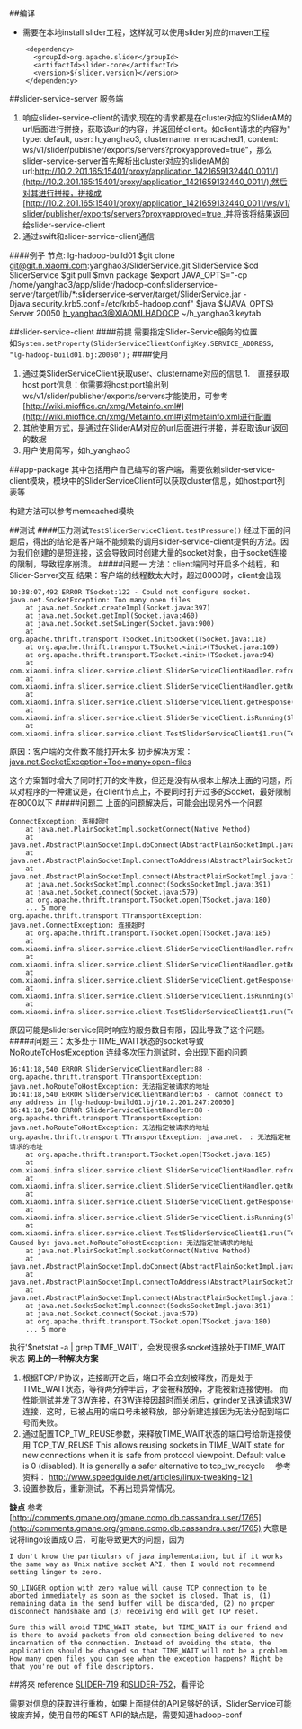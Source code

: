 ##编译

* 需要在本地install slider工程，这样就可以使用slider对应的maven工程

```
    <dependency>  
      <groupId>org.apache.slider</groupId>  
      <artifactId>slider-core</artifactId>  
      <version>${slider.version}</version>  
    </dependency>
```

##slider-service-server
服务端
1. 响应slider-service-client的请求,现在的请求都是在cluster对应的SliderAM的url后面进行拼接，获取该url的内容，并返回给client。如client请求的内容为" type: default, user: h_yanghao3, clustername: memcached1, content: ws/v1/slider/publisher/exports/servers?proxyapproved=true"，那么slider-service-server首先解析出cluster对应的sliderAM的url:[http://10.2.201.165:15401/proxy/application_1421659132440_0011/](http://10.2.201.165:15401/proxy/application_1421659132440_0011/),然后对其进行拼接，拼接成[http://10.2.201.165:15401/proxy/application_1421659132440_0011/ws/v1/slider/publisher/exports/servers?proxyapproved=true
](http://10.2.201.165:15401/proxy/application_1421659132440_0011/ws/v1/slider/publisher/exports/servers?proxyapproved=true
),并将该将结果返回给slider-service-client
2. 通过swift和slider-service-client通信

####例子
节点: lg-hadoop-build01
$git clone git@git.n.xiaomi.com:yanghao3/SliderService.git SliderService
$cd SliderService
$git pull
$mvn package
$export JAVA_OPTS="-cp /home/yanghao3/app/slider/hadoop-conf:sliderservice-server/target/lib/*:sliderservice-server/target/SliderService.jar -Djava.security.krb5.conf=/etc/krb5-hadoop.conf"
$java ${JAVA_OPTS} Server 20050 h_yanghao3@XIAOMI.HADOOP ~/h_yanghao3.keytab

##slider-service-client
####前提
 需要指定Slider-Service服务的位置  
如`System.setProperty(SliderServiceClientConfigKey.SERVICE_ADDRESS, "lg-hadoop-build01.bj:20050");`
####使用
1. 通过类SliderServiceClient获取user、clustername对应的信息
 1.　直接获取host:port信息：你需要将host:port输出到ws/v1/slider/publisher/exports/servers才能使用，可参考[http://wiki.mioffice.cn/xmg/Metainfo.xml#](http://wiki.mioffice.cn/xmg/Metainfo.xml#)对metainfo.xml进行配置
 2. 其他使用方式，是通过在SliderAM对应的url后面进行拼接，并获取该url返回的数据
2. 用户使用简写，如h_yanghao3

##app-package
其中包括用户自己编写的客户端，需要依赖slider-service-client模块，模块中的SliderServiceClient可以获取cluster信息，如host:port列表等

构建方法可以参考memcached模块

##测试
####压力测试`TestSliderServiceClient.testPressure()`
经过下面的问题后，得出的结论是客户端不能频繁的调用slider-service-client提供的方法。因为我们创建的是短连接，这会导致同时创建大量的socket对象，由于socket连接的限制，导致程序崩溃。
#####问题一
方法：client端同时开启多个线程，和Slider-Server交互
结果：客户端的线程数太大时，超过8000时，client会出现

```
10:38:07,492 ERROR TSocket:122 - Could not configure socket.
java.net.SocketException: Too many open files
	at java.net.Socket.createImpl(Socket.java:397)
	at java.net.Socket.getImpl(Socket.java:460)
	at java.net.Socket.setSoLinger(Socket.java:900)
	at org.apache.thrift.transport.TSocket.initSocket(TSocket.java:118)
	at org.apache.thrift.transport.TSocket.<init>(TSocket.java:109)
	at org.apache.thrift.transport.TSocket.<init>(TSocket.java:94)
	at com.xiaomi.infra.slider.service.client.SliderServiceClientHandler.refreshRequestClient(SliderServiceClientHandler.java:82)
	at com.xiaomi.infra.slider.service.client.SliderServiceClientHandler.getResponse(SliderServiceClientHandler.java:53)
	at com.xiaomi.infra.slider.service.client.SliderServiceClient.getResponse(SliderServiceClient.java:91)
	at com.xiaomi.infra.slider.service.client.SliderServiceClient.isRunning(SliderServiceClient.java:24)
	at com.xiaomi.infra.slider.service.client.TestSliderServiceClient$1.run(TestSliderServiceClient.java:40)
```
原因：客户端的文件数不能打开太多
初步解决方案：[java.net.SocketException+Too+many+open+files](http://doc.nuxeo.com/display/KB/java.net.SocketException+Too+many+open+files)

这个方案暂时增大了同时打开的文件数，但还是没有从根本上解决上面的问题，所以对程序的一种建议是，在client节点上，不要同时打开过多的Socket，最好限制在8000以下
#####问题二
上面的问题解决后，可能会出现另外一个问题
```
ConnectException: 连接超时
	at java.net.PlainSocketImpl.socketConnect(Native Method)
	at java.net.AbstractPlainSocketImpl.doConnect(AbstractPlainSocketImpl.java:339)
	at java.net.AbstractPlainSocketImpl.connectToAddress(AbstractPlainSocketImpl.java:200)
	at java.net.AbstractPlainSocketImpl.connect(AbstractPlainSocketImpl.java:182)
	at java.net.SocksSocketImpl.connect(SocksSocketImpl.java:391)
	at java.net.Socket.connect(Socket.java:579)
	at org.apache.thrift.transport.TSocket.open(TSocket.java:180)
	... 5 more
org.apache.thrift.transport.TTransportException: java.net.ConnectException: 连接超时
	at org.apache.thrift.transport.TSocket.open(TSocket.java:185)
	at com.xiaomi.infra.slider.service.client.SliderServiceClientHandler.refreshRequestClient(SliderServiceClientHandler.java:83)
	at com.xiaomi.infra.slider.service.client.SliderServiceClientHandler.getResponse(SliderServiceClientHandler.java:53)
	at com.xiaomi.infra.slider.service.client.SliderServiceClient.getResponse(SliderServiceClient.java:91)
	at com.xiaomi.infra.slider.service.client.SliderServiceClient.isRunning(SliderServiceClient.java:24)
	at com.xiaomi.infra.slider.service.client.TestSliderServiceClient$1.run(TestSliderServiceClient.java:41)
```
原因可能是sliderservice同时响应的服务数目有限，因此导致了这个问题。
#####问题三：太多处于TIME_WAIT状态的socket导致NoRouteToHostException
连续多次压力测试时，会出现下面的问题
```
16:41:18,540 ERROR SliderServiceClientHandler:88 - org.apache.thrift.transport.TTransportException: java.net.NoRouteToHostException: 无法指定被请求的地址
16:41:18,540 ERROR SliderServiceClientHandler:63 - cannot connect to any address in [lg-hadoop-build01.bj/10.2.201.247:20050]
16:41:18,540 ERROR SliderServiceClientHandler:88 - org.apache.thrift.transport.TTransportException: java.net.NoRouteToHostException: 无法指定被请求的地址
org.apache.thrift.transport.TTransportException: java.net.　: 无法指定被请求的地址
	at org.apache.thrift.transport.TSocket.open(TSocket.java:185)
	at com.xiaomi.infra.slider.service.client.SliderServiceClientHandler.refreshRequestClient(SliderServiceClientHandler.java:83)
	at com.xiaomi.infra.slider.service.client.SliderServiceClientHandler.getResponse(SliderServiceClientHandler.java:53)
	at com.xiaomi.infra.slider.service.client.SliderServiceClient.getResponse(SliderServiceClient.java:91)
	at com.xiaomi.infra.slider.service.client.SliderServiceClient.isRunning(SliderServiceClient.java:24)
	at com.xiaomi.infra.slider.service.client.TestSliderServiceClient$1.run(TestSliderServiceClient.java:46)
Caused by: java.net.NoRouteToHostException: 无法指定被请求的地址
	at java.net.PlainSocketImpl.socketConnect(Native Method)
	at java.net.AbstractPlainSocketImpl.doConnect(AbstractPlainSocketImpl.java:339)
	at java.net.AbstractPlainSocketImpl.connectToAddress(AbstractPlainSocketImpl.java:200)
	at java.net.AbstractPlainSocketImpl.connect(AbstractPlainSocketImpl.java:182)
	at java.net.SocksSocketImpl.connect(SocksSocketImpl.java:391)
	at java.net.Socket.connect(Socket.java:579)
	at org.apache.thrift.transport.TSocket.open(TSocket.java:180)
	... 5 more
```
执行'$netstat -a | grep TIME_WAIT'，会发现很多socket连接处于TIME_WAIT状态
<del>**网上的一种解决方案**</del>
1. 根据TCP/IP协议，连接断开之后，端口不会立刻被释放，而是处于TIME_WAIT状态，等待两分钟半后，才会被释放掉，才能被新连接使用。
而性能测试并发了3W连接，在3W连接因超时而关闭后，grinder又迅速请求3W连接，这时，已被占用的端口号未被释放，部分新建连接因为无法分配到端口号而失败。
2. 通过配置TCP_TW_REUSE参数，来释放TIME_WAIT状态的端口号给新连接使用
TCP_TW_REUSE
This allows reusing sockets in TIME_WAIT state for new connections when it is safe from protocol viewpoint. Default value is 0 (disabled). It is generally a safer alternative to tcp_tw_recycle　
参考资料：
http://www.speedguide.net/articles/linux-tweaking-121
3. 设置参数后，重新测试，不再出现异常情况。

**缺点**
参考[http://comments.gmane.org/gmane.comp.db.cassandra.user/1765](http://comments.gmane.org/gmane.comp.db.cassandra.user/1765)
大意是说将lingo设置成０后，可能导致更大的问题，因为
```
I don't know the particulars of java implementation, but if it works the same way as Unix native socket API, then I would not recommend setting linger to zero.

SO_LINGER option with zero value will cause TCP connection to be aborted immediately as soon as the socket is closed. That is, (1) remaining data in the send buffer will be discarded, (2) no proper disconnect handshake and (3) receiving end will get TCP reset.

Sure this will avoid TIME_WAIT state, but TIME_WAIT is our friend and is there to avoid packets from old connection being delivered to new incarnation of the connection. Instead of avoiding the state, the
application should be changed so that TIME_WAIT will not be a problem. How many open files you can see when the exception happens? Might be that you're out of file descriptors.
```


##將來
reference [SLIDER-719](https://issues.apache.org/jira/browse/SLIDER-719) 和[SLIDER-752](https://issues.apache.org/jira/browse/SLIDER-752)，看评论

需要对信息的获取进行重构，如果上面提供的API足够好的话，SliderService可能被废弃掉，使用自带的REST API的缺点是，需要知道hadoop-conf

